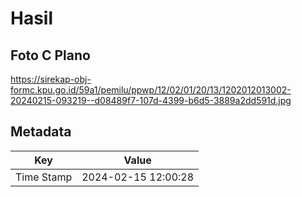 # Hasil

## Foto C Plano

https://sirekap-obj-formc.kpu.go.id/59a1/pemilu/ppwp/12/02/01/20/13/1202012013002-20240215-093219--d08489f7-107d-4399-b6d5-3889a2dd591d.jpg


## Metadata

| Key        | Value               |
| ---------- | ------------------- |
| Time Stamp | 2024-02-15 12:00:28 |



